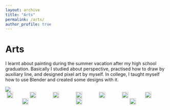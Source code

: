```yaml
---
layout: archive
title: "Arts"
permalink: /arts/
author_profile: true
---
```

<h1 class="page__title">Arts</h1>
<p>
    I learnt about painting during the summer vacation after my high school graduation. Basically I studied about perspective, practised how to draw by auxiliary line, and designed pixel art by myself. In college, I taught myself how to use Blender and created some designs with it.
</p>
<style>
    .paintingsImgWrap{
        display: flex;
        flex-wrap: wrap;
        align-items: center;
        justify-content: space-around;
    }
    .paintingsImgWrap img {
        max-width: 350px;
        height: fit-content;
        min-width: 64px;
    }
</style>
<img src="http://jinjinhe2001.github.io/images/painting/car1.jpg" >
<div class="paintingsImgWrap">
    <img src="http://jinjinhe2001.github.io/images/arts/carModel.png" >
    <img src="http://jinjinhe2001.github.io/images/painting/3dv.jpg" >
    <img src="http://jinjinhe2001.github.io/images/painting/anime1.jpg" >
    <img src="http://jinjinhe2001.github.io/images/painting/c1.png" >
    <img src="http://jinjinhe2001.github.io/images/painting/c2.png" >
    <img src="http://jinjinhe2001.github.io/images/painting/character-jump.png" >
    <img src="http://jinjinhe2001.github.io/images/painting/character-stand.png" >
    <img src="http://jinjinhe2001.github.io/images/painting/line.jpg" >
    <img src="http://jinjinhe2001.github.io/images/painting/cups.png" >
    <img src="http://jinjinhe2001.github.io/images/arts/cupsModel.png" >
</div>